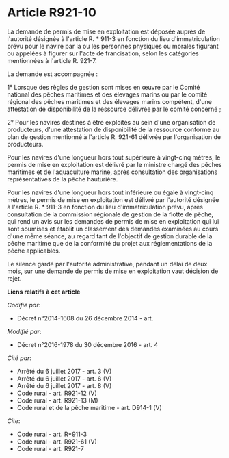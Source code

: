 # Article R921-10

La demande de permis de mise en exploitation est déposée auprès de l'autorité désignée à l'article R. * 911-3 en fonction du
lieu d'immatriculation prévu pour le navire par la ou les personnes physiques ou morales figurant ou appelées à figurer sur
l'acte de francisation, selon les catégories mentionnées à l'article R. 921-7. 

La demande est accompagnée : 

1° Lorsque des règles de gestion sont mises en œuvre par le Comité national des pêches maritimes et des élevages marins ou
par le comité régional des pêches maritimes et des élevages marins compétent, d'une attestation de disponibilité de la
ressource délivrée par le comité concerné ; 

2° Pour les navires destinés à être exploités au sein d'une organisation de producteurs, d'une attestation de disponibilité
de la ressource conforme au plan de gestion mentionné à l'article R. 921-61 délivrée par l'organisation de producteurs. 

Pour les navires d'une longueur hors tout supérieure à vingt-cinq mètres, le permis de mise en exploitation est délivré par
le ministre chargé des pêches maritimes et de l'aquaculture marine, après consultation des organisations représentatives de
la pêche hauturière. 

Pour les navires d'une longueur hors tout inférieure ou égale à vingt-cinq mètres, le permis de mise en exploitation est
délivré par l'autorité désignée à l'article R. * 911-3 en fonction du lieu d'immatriculation prévu, après consultation de la
commission régionale de gestion de la flotte de pêche, qui rend un avis sur les demandes de permis de mise en exploitation
qui lui sont soumises et établit un classement des demandes examinées au cours d'une même séance, au regard tant de
l'objectif de gestion durable de la pêche maritime que de la conformité du projet aux réglementations de la pêche
applicables. 

Le silence gardé par l'autorité administrative, pendant un délai de deux mois, sur une demande de permis de mise en
exploitation vaut décision de rejet.

**Liens relatifs à cet article**

_Codifié par_:

  - Décret n°2014-1608 du 26 décembre 2014 - art.

_Modifié par_:

  - Décret n°2016-1978 du 30 décembre 2016 - art. 4

_Cité par_:

  - Arrêté du 6 juillet 2017 - art. 3 (V)
  - Arrêté du 6 juillet 2017 - art. 6 (V)
  - Arrêté du 6 juillet 2017 - art. 8 (V)
  - Code rural - art. R921-12 (V)
  - Code rural - art. R921-13 (M)
  - Code rural et de la pêche maritime - art. D914-1 (V)

_Cite_:

  - Code rural - art. R*911-3
  - Code rural - art. R921-61 (V)
  - Code rural - art. R921-7

